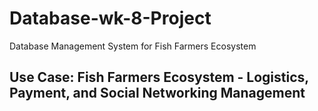 # Database-wk-8-Project
Database Management System for Fish Farmers Ecosystem

## Use Case: Fish Farmers Ecosystem - Logistics, Payment, and Social Networking Management
